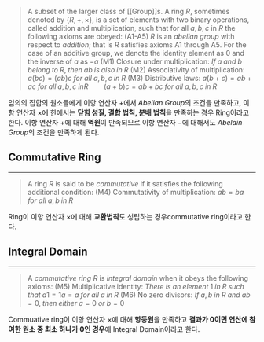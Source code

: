 > A subset of the larger class of [[Group]]s. A ring $R$, sometimes denoted by $\{R, +, \times\}$, is a set of elements with two binary operations, called addition and multiplication, such that for all $a, b, c$ in $R$ the following axioms are obeyed: 
> 	(A1-A5) $R$ is an *abelian group* with respect to *addition*; that is $R$ satisfies axioms A1 through A5. For the case of an additive group, we denote the identity element as $0$ and the inverse of $a$ as $-a$
> 	(M1) Closure under multiplication: $If\; a \; and \; b \; belong \; to \; R,\; then \; ab \; is \; also \; in \; R$
> 	(M2) Associativity of multiplication: $a(bc) = (ab)c \; for \; all \; a, b, c \; in \; R$
> 	(M3) Distributive laws: $a(b+c) = ab+ac \; for \; all \; a, b, c \; in R \qquad (a+b)c = ab+bc\; for \; all \; a, b, c \; in \; R$
> 	

임의의 집합의 원소들에게 이항 연산자 $+$에서 *Abelian Group*의 조건을 만족하고, 이항 연산자 $\times$에 한에서는 **닫힘 성질, 결합 법칙, 분배 법칙**을 만족하는 경우 Ring이라고 한다. 이항 연산자 $+$에 대해 **역원**이 만족되므로 이항 연산자 $-$에 대해서도 *Abelain Group*의 조건을 만족하게 된다.
## Commutative Ring
---
> A ring $R$ is said to be *commutative* if it satisfies the following additional condition:
> 	(M4) Commutativity of multiplication: $ab = ba \; for\; all \; a, b \; in \; R$

Ring이 이항 연산자 $\times$에 대해 **교환법칙**도 성립하는 경우commutative ring이라고 한다. 

## Integral Domain
---
> A *commutative ring* $R$ is *integral domain* when it obeys the following axioms:
> 	(M5) Multiplicative identity: $There \; is \; an \; element \; 1 \; in\; R \; such \; that \; a1 = 1a = a \; for \; all \; a \; in \; R$
> 	(M6) No zero divisors: $If \; a, b \; in \; R \; and \; ab=0, \; then \; either \; a = 0 \; or\; b = 0$

Commuative ring이 이항 연산자 $\times$에 대해 **항등원**을 만족하고 **결과가 0이면 연산에 참여한 원소 중 최소 하나가 0인 경우**에 Integral Domain이라고 한다. 